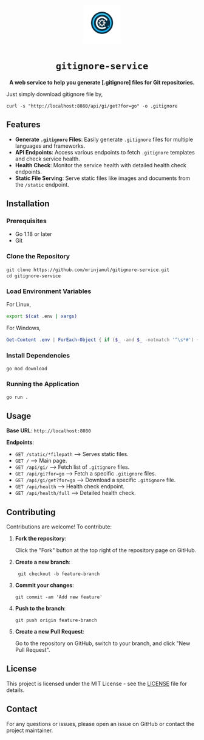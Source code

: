 <div align="center">
  <img src="https://raw.githubusercontent.com/mrinjamul/gitignore-service/c41cdcb940554cd8f4908cc0b0cdc40aa75054c7/static/favicon.png" width="100px" alt="logo" />
  <h1><code>gitignore-service</code></h1>
  <p>
    <strong>A web service to help you generate [.gitignore] files for Git repositories.</strong>
  </p>
</div>

Just simply download gitignore file by,

```shell
curl -s "http://localhost:8080/api/gi/get?for=go" -o .gitignore
```

## Features

- **Generate `.gitignore` Files**: Easily generate `.gitignore` files for multiple languages and frameworks.
- **API Endpoints**: Access various endpoints to fetch `.gitignore` templates and check service health.
- **Health Check**: Monitor the service health with detailed health check endpoints.
- **Static File Serving**: Serve static files like images and documents from the `/static` endpoint.

## Installation

### Prerequisites

- Go 1.18 or later
- Git

### Clone the Repository

```shell
git clone https://github.com/mrinjamul/gitignore-service.git
cd gitignore-service
```

### Load Environment Variables

For Linux,

```sh
export $(cat .env | xargs)
```

For Windows,

```powershell
Get-Content .env | ForEach-Object { if ($_ -and $_ -notmatch '^\s*#') { $parts = $_ -split '=', 2; [System.Environment]::SetEnvironmentVariable($parts[0].Trim(), $parts[1].Trim()) } }
```

### Install Dependencies

```shell
go mod download
```

### Running the Application

```shell
go run .
```

## Usage

**Base URL**: `http://localhost:8080`

**Endpoints**:

- `GET /static/*filepath` --> Serves static files.
- `GET /` --> Main page.
- `GET /api/gi/` --> Fetch list of `.gitignore` files.
- `GET /api/gi?for=go` --> Fetch a specific `.gitignore` files.
- `GET /api/gi/get?for=go` --> Download a specific `.gitignore` file.
- `GET /api/health` --> Health check endpoint.
- `GET /api/health/full` --> Detailed health check.

## Contributing

Contributions are welcome! To contribute:

1. **Fork the repository**:

   Click the "Fork" button at the top right of the repository page on GitHub.

2. **Create a new branch**:

   ```shell
    git checkout -b feature-branch
   ```

3. **Commit your changes**:
   ```shell
   git commit -am 'Add new feature'
   ```
4. **Push to the branch**:
   ```shell
   git push origin feature-branch
   ```
5. **Create a new Pull Request**:

   Go to the repository on GitHub, switch to your branch, and click "New Pull Request".

## License

This project is licensed under the MIT License - see the [LICENSE](LICENSE) file for details.

## Contact

For any questions or issues, please open an issue on GitHub or contact the project maintainer.
